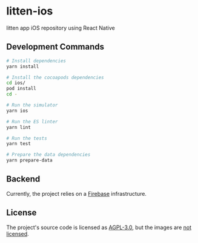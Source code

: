 # litten-ios

litten app iOS repository using React Native

## Development Commands

```sh
# Install dependencies
yarn install

# Install the cocoapods dependencies
cd ios/
pod install
cd -

# Run the simulator
yarn ios

# Run the ES linter
yarn lint

# Run the tests
yarn test

# Prepare the data dependencies
yarn prepare-data
```

## Backend

Currently, the project relies on a [Firebase][firebase] infrastructure.

## License

The project's source code is licensed as [AGPL-3.0][license], but the images are
[not licensed][licenseimgs].

<!-- References -->

[firebase]: https://firebase.google.com/
[license]: ./LICENSE
[licenseimgs]: ./lib/images/README.md
